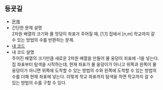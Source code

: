 ## 등굣길  
* [문제](https://programmers.co.kr/learn/courses/30/lessons/42898)  
* 간단한 문제 설명  
    2차원 배열의 크기와 물 엉덩이 좌표가 주어질 때, [1,1] 집에서 [n,m] 학교까지 갈 수 있는 방법의 수를 반환하는 문제.  
* [내 코드](the_way_to_school.java)  
* 내 코드 설명  
    주어진 배열의 크기만큼 새로운 2차원 배열을 만들어 물 웅덩이 죄표에 -1을 넣는다.  
    집 좌표부터 탐색을 시작하는데, 현재 좌표가 물 웅덩이가 아니고 위쪽과 왼쪽이 물 웅덩이가 아니면 위쪽에 도착할 수 있는 방법의 수와 왼쪽에 도착할 수 있는 방법의 수를 더해 현재 좌표에 넣는다. 이렇게 학교 좌표까지 탐색을 하면 학교까지 갈 수 있는 방법의 수를 구할 수 있다.  
